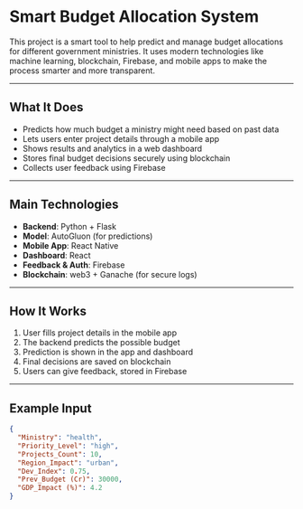# Smart Budget Allocation System

This project is a smart tool to help predict and manage budget allocations for different government ministries. It uses modern technologies like machine learning, blockchain, Firebase, and mobile apps to make the process smarter and more transparent.

---

## What It Does

- Predicts how much budget a ministry might need based on past data
- Lets users enter project details through a mobile app
- Shows results and analytics in a web dashboard
- Stores final budget decisions securely using blockchain
- Collects user feedback using Firebase

---

## Main Technologies

- **Backend**: Python + Flask
- **Model**: AutoGluon (for predictions)
- **Mobile App**: React Native
- **Dashboard**: React
- **Feedback & Auth**: Firebase
- **Blockchain**: web3 + Ganache (for secure logs)

---

## How It Works

1. User fills project details in the mobile app  
2. The backend predicts the possible budget  
3. Prediction is shown in the app and dashboard  
4. Final decisions are saved on blockchain  
5. Users can give feedback, stored in Firebase

---

## Example Input

```json
{
  "Ministry": "health",
  "Priority_Level": "high",
  "Projects_Count": 10,
  "Region_Impact": "urban",
  "Dev_Index": 0.75,
  "Prev_Budget (Cr)": 30000,
  "GDP_Impact (%)": 4.2
}
